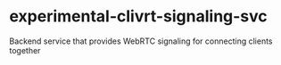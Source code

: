 # experimental-clivrt-signaling-svc
Backend service that provides WebRTC signaling for connecting clients together
